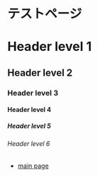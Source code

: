 # テストページ

# Header level 1
## Header level 2
### Header level 3
#### Header level 4
##### Header level 5
###### Header level 6

* [main page](index)